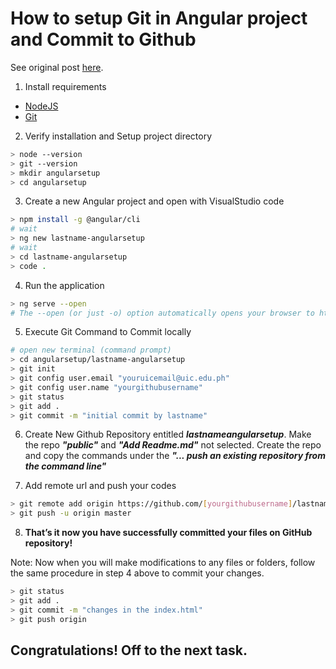 # How to setup Git in Angular project and Commit to Github
See original post [here](https://www.freakyjolly.com/setup-git-in-angular-project-commit-changes/).

1. Install requirements
  * [NodeJS](https://nodejs.org/en/download/)
  * [Git](https://git-scm.com/downloads)
2. Verify installation and Setup project directory

```bash
> node --version
> git --version
> mkdir angularsetup
> cd angularsetup
```

3. Create a new Angular project and open with VisualStudio code

```bash
> npm install -g @angular/cli
# wait
> ng new lastname-angularsetup
# wait
> cd lastname-angularsetup
> code .
```

4. Run the application

```bash
> ng serve --open
# The --open (or just -o) option automatically opens your browser to http://localhost:4200/.
```

5. Execute Git Command to Commit locally

```bash
# open new terminal (command prompt)
> cd angularsetup/lastname-angularsetup
> git init
> git config user.email "youruicemail@uic.edu.ph"
> git config user.name "yourgithubusername"
> git status
> git add .
> git commit -m "initial commit by lastname"

```

6. Create New Github Repository entitled ***lastnameangularsetup***. Make the repo ***"public"*** and ***"Add Readme.md"*** not selected. Create the repo and copy the commands under the ***"... push an existing repository from the command line"***

7. Add remote url and push your codes

```bash
> git remote add origin https://github.com/[yourgithubusername]/lastnameangularsetup.git
> git push -u origin master
```

8. **That’s it now you have successfully committed your files on GitHub repository!** 

Note: Now when you will make modifications to any files or folders, follow the same procedure in step 4 above to commit your changes.

```bash
> git status
> git add .
> git commit -m "changes in the index.html"
> git push origin
```

## Congratulations! Off to the next task.
